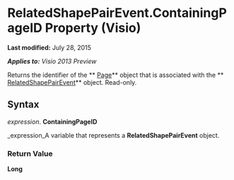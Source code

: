 
# RelatedShapePairEvent.ContainingPageID Property (Visio)

 **Last modified:** July 28, 2015

 _**Applies to:** Visio 2013 Preview_

Returns the identifier of the  ** [Page](7a7f37ab-b448-eb70-b4f1-c185dfbd511e.md)** object that is associated with the ** [RelatedShapePairEvent](8a59ae03-ed45-21e3-73ad-8fdbe4c53299.md)** object. Read-only.


## Syntax

 _expression_. **ContainingPageID**

 _expression_A variable that represents a  **RelatedShapePairEvent** object.


### Return Value

 **Long**

